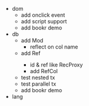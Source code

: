 * dom
  * add onclick event
  * add script support
  * add bookr demo
* db
  * add Mod
    * reflect on col name
  * add Ref<ModT>
    * id & ref like RecProxy
    * add RefCol
  * test nested tx
  * test parallel tx
  * add bookr demo
* lang